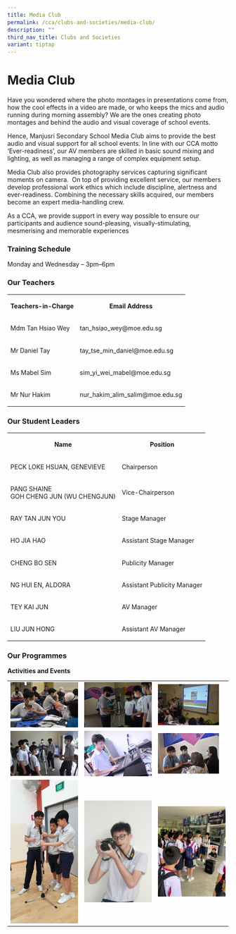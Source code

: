 ```yaml
---
title: Media Club
permalink: /cca/clubs-and-societies/media-club/
description: ""
third_nav_title: Clubs and Societies
variant: tiptap
---
```

<h1><strong>Media Club</strong></h1>
<p>Have you wondered where the photo montages in presentations come from,
how the cool effects in a video are made, or who keeps the mics and audio
running during morning assembly? We are the ones creating photo montages
and behind the audio and visual coverage of school events.</p>
<p>Hence, Manjusri Secondary School Media Club aims to provide the best audio
and visual support for all school events. In line with our CCA motto ‘Ever-readiness’,
our AV members are skilled in basic sound mixing and lighting, as well
as managing a range of complex equipment setup.</p>
<p>Media Club also provides photography services capturing significant moments
on camera.&nbsp; On top of providing excellent service, our members develop
professional work ethics which include discipline, alertness and ever-readiness.
Combining the necessary skills acquired, our members become an expert media-handling
crew.</p>
<p>As a CCA, we provide support in every way possible to ensure our participants
and audience sound-pleasing, visually-stimulating, mesmerising and memorable
experiences</p>
<h3><strong>Training Schedule</strong></h3>
<p>Monday and Wednesday – 3pm–6pm</p>
<h3><strong>Our Teachers</strong></h3>
<table style="minWidth: 50px">
<colgroup>
<col>
<col>
</colgroup>
<tbody>
<tr>
<th rowspan="1" colspan="1">
<p>Teachers-in-Charge</p>
</th>
<th rowspan="1" colspan="1">
<p>Email Address</p>
</th>
</tr>
<tr>
<td rowspan="1" colspan="1">
<p>Mdm Tan Hsiao Wey</p>
</td>
<td rowspan="1" colspan="1">
<p>tan_hsiao_wey@moe.edu.sg</p>
</td>
</tr>
<tr>
<td rowspan="1" colspan="1">
<p>Mr Daniel Tay</p>
</td>
<td rowspan="1" colspan="1">
<p>tay_tse_min_daniel@moe.edu.sg</p>
</td>
</tr>
<tr>
<td rowspan="1" colspan="1">
<p>Ms Mabel Sim</p>
</td>
<td rowspan="1" colspan="1">
<p>sim_yi_wei_mabel@moe.edu.sg</p>
</td>
</tr>
<tr>
<td rowspan="1" colspan="1">
<p>Mr Nur Hakim</p>
</td>
<td rowspan="1" colspan="1">
<p>nur_hakim_alim_salim@moe.edu.sg</p>
</td>
</tr>
</tbody>
</table>
<h3><strong>Our Student Leaders</strong></h3>
<table style="minWidth: 50px">
<colgroup>
<col>
<col>
</colgroup>
<tbody>
<tr>
<th rowspan="1" colspan="1">
<p>Name</p>
</th>
<th rowspan="1" colspan="1">
<p>Position</p>
</th>
</tr>
<tr>
<td rowspan="1" colspan="1">
<p>PECK LOKE HSUAN, GENEVIEVE</p>
</td>
<td rowspan="1" colspan="1">
<p>Chairperson</p>
</td>
</tr>
<tr>
<td rowspan="1" colspan="1">
<p>PANG SHAINE
<br>GOH CHENG JUN (WU CHENGJUN)
<br>
</p>
</td>
<td rowspan="1" colspan="1">
<p>Vice-Chairperson</p>
</td>
</tr>
<tr>
<td rowspan="1" colspan="1">
<p>RAY TAN JUN YOU</p>
</td>
<td rowspan="1" colspan="1">
<p>Stage Manager</p>
</td>
</tr>
<tr>
<td rowspan="1" colspan="1">
<p>HO JIA HAO</p>
</td>
<td rowspan="1" colspan="1">
<p>Assistant Stage Manager</p>
</td>
</tr>
<tr>
<td rowspan="1" colspan="1">
<p>CHENG BO SEN</p>
</td>
<td rowspan="1" colspan="1">
<p>Publicity Manager</p>
</td>
</tr>
<tr>
<td rowspan="1" colspan="1">
<p>NG HUI EN, ALDORA</p>
</td>
<td rowspan="1" colspan="1">
<p>Assistant Publicity Manager</p>
</td>
</tr>
<tr>
<td rowspan="1" colspan="1">
<p>TEY KAI JUN</p>
</td>
<td rowspan="1" colspan="1">
<p>AV Manager</p>
</td>
</tr>
<tr>
<td rowspan="1" colspan="1">
<p>LIU JUN HONG</p>
</td>
<td rowspan="1" colspan="1">
<p>Assistant AV Manager</p>
</td>
</tr>
</tbody>
</table>
<h3><strong>Our Programmes</strong></h3>
<p><strong>Activities and Events</strong>
</p>
<table style="minWidth: 75px">
<colgroup>
<col>
<col>
<col>
</colgroup>
<tbody>
<tr>
<td rowspan="1" colspan="1">
<div class="isomer-image-wrapper">
<img style="width: 100%" height="auto" width="100%" alt="" src="/images/Cca/Media%20Club/Discussion%20with%20CCAs%20teachers.jpg">
</div>
</td>
<td rowspan="1" colspan="1">
<div class="isomer-image-wrapper">
<img style="width: 100%" height="auto" width="100%" alt="" src="/images/Cca/Media%20Club/Media%201.jpg">
</div>
</td>
<td rowspan="1" colspan="1">
<div class="isomer-image-wrapper">
<img style="width:90%" height="auto" width="100%" src="/images/Cca/Media%20Club/Media%202.jpg">
</div>
</td>
</tr>
<tr>
<td rowspan="1" colspan="1">
<div class="isomer-image-wrapper">
<img style="width: 100%" height="auto" width="100%" alt="" src="/images/Cca/Media%20Club/Media%206.jpg">
</div>
</td>
<td rowspan="1" colspan="1">
<div class="isomer-image-wrapper">
<img style="width: 100%" height="auto" width="100%" alt="" src="/images/Cca/Media%20Club/Media%20Club%20managing%20equipment.jpg">
</div>
</td>
<td rowspan="1" colspan="1">
<div class="isomer-image-wrapper">
<img style="width:90%" height="auto" width="100%" src="/images/Cca/Media%20Club/Media%205.jpg">
</div>
</td>
</tr>
<tr>
<td rowspan="1" colspan="1">
<div class="isomer-image-wrapper">
<img style="width: 100%" height="auto" width="100%" alt="" src="/images/Cca/Media%20Club/Media%20Club%20training.jpeg">
</div>
</td>
<td rowspan="1" colspan="1">
<div class="isomer-image-wrapper">
<img style="width: 100%" height="auto" width="100%" alt="" src="/images/Cca/Media%20Club/student%20posing.jpg">
</div>
</td>
<td rowspan="1" colspan="1">
<div class="isomer-image-wrapper">
<img style="width: 100%" height="auto" width="100%" alt="" src="/images/Cca/Media%20Club/Media%20Club%20during%20CCA%20Orientation.jpeg">
</div>
</td>
</tr>
</tbody>
</table>
<p></p>